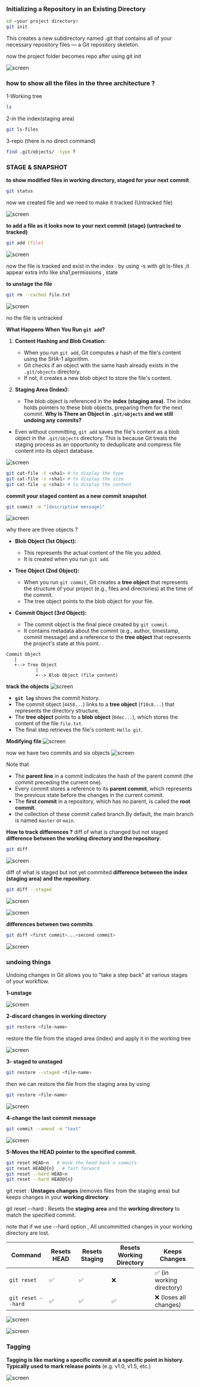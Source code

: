 ### Initializing a Repository in an Existing Directory
```bash
cd <your project directory>
git init
```
This creates a new subdirectory named .git that contains all of your necessary repository files — a
Git repository skeleton.

now the project folder becomes repo after using git init

![screen](./images/2.1.png)

### how to show all the files in the three architecture ?
1-Working tree 
```bash
ls
```
2-in the index(staging area)
```bash
git ls-files 
```
3-repo (there is no direct command)
```bash
find .git/objects/ -type f 
```
### STAGE & SNAPSHOT

**to show modified files in working directory, staged for your next commit**

```bash
git status
```

now we created file and we need to make it tracked (Untracked file)

![screen](./images/2.2.png)
 

**to add a file as it looks now to your next commit (stage) (untracked to tracked)**
```bash
git add [file]

```
![screen](./images/2.3.png)

now the file is tracked and exist in the index .
by using -s with git ls-files ,it appear extra info like sha1,permissions , state

**to unstage the file** 
```bash
git rm --cached file.txt
```

![screen](./images/2.4.png)

no the file is untracked 

**What Happens When You Run `git add`?**
1. **Content Hashing and Blob Creation:**
    
    - When you run `git add`, Git computes a hash of the file's content using the SHA-1 algorithm.
    - Git checks if an object with the same hash already exists in the `.git/objects` directory.
    - If not, it creates a new blob object to store the file's content.
2. **Staging Area (Index):**
    
    - The blob object is referenced in the **index (staging area)**. The index holds pointers to these blob objects, preparing them for the next commit.
**Why Is There an Object in `.git/objects` and we still undoing any commits?**
- Even without committing, `git add` saves the file's content as a blob object in the `.git/objects` directory. This is because Git treats the staging process as an opportunity to deduplicate and compress file content into its object database.

![screen](./images/2.5.png)

```bash
git cat-file -t <sha1> # to display the type 
git cat-file -s <sha1> # to display the size 
git cat-file -p <sha1> # to display the content
```

**commit your staged content as a new commit snapshot**
```bash
git commit -m "[descriptive message]"
```

![screen](./images/2.6.png)

why there are three objects ?

- **Blob Object (1st Object):**
    
    - This represents the actual content of the file you added.
    - It is created when you run `git add`.
- **Tree Object (2nd Object):**
    
    - When you run `git commit`, Git creates a **tree object** that represents the structure of your project (e.g., files and directories) at the time of the commit.
    - The tree object points to the blob object for your file.
- **Commit Object (3rd Object):**
    
    - The commit object is the final piece created by `git commit`.
    - It contains metadata about the commit (e.g., author, timestamp, commit message) and a reference to the **tree object** that represents the project's state at this point.
```plaintext
Commit Object
   |
   +--> Tree Object
           |
           +--> Blob Object (file content)
```

**track the objects**
![screen](./images/2.7.png)

- **`git log`** shows the commit history.
- The commit object (`4458...`) links to a **tree object** (`f10c8...`) that represents the directory structure.
- The **tree object** points to a **blob object** (`0dec...`), which stores the content of the file `file.txt`.
- The final step retrieves the file's content: `Hello git`.

**Modifying file**
![screen](./images/2.8.png)

now we have two commits and six objects 
![screen](./images/2.9.png)

Note that 
- The **parent line** in a commit indicates the hash of the parent commit (the commit preceding the current one).
- Every commit stores a reference to its **parent commit**, which represents the previous state before the changes in the current commit.
- The **first commit** in a repository, which has no parent, is called the **root commit**.
- the collection of these commit called branch.By default, the main branch is named `master` or `main`.

**How to track differences ?**
diff of what is changed but not staged **difference between the working directory  and the repository**.
```bash
git diff
```

![screen](./images/2.10.png)

diff of what is staged but not yet commited **difference between the index (staging area) and the repository**.
```bash
git diff --staged
```
![screen](./images/2.11.png)


![screen](./images/2.12.png)

**differences between two commits**
```bash
git diff <first commit>...<second commit>
```
![screen](./images/2.13.png)


### undoing things 

Undoing changes in Git allows you to "take a step back" at various stages of your workflow.

**1-unstage**

![screen](./images/2.14.png)

**2-discard changes in working directory**
```bash
git restore <file-name>
```

restore the file from the staged area (index) and apply it in the working tree

![screen](./images/2.15.png)

**3- staged to unstaged**
```bash
git restore --staged <file-name>
```
then we can restore the file from the staging area by using 
```bash
git restore <file-name>
```

![screen](./images/2.16.png)


**4-change the last commit message**
```bash
git commit --amend -m "text"
```
![screen](./images/2.17.png)

**5-Moves the HEAD pointer to the specified commit.**
```bash
git reset HEAD~n   # move the head back n commits
git reset HEAD@{n}   # fast forward
git reset --hard HEAD~n
git reset --hard HEAD@{n}
```

git reset : 
**Unstages changes** (removes files from the staging area) but keeps changes in your **working directory**.

git reset --hard : 
Resets the **staging area** and the **working directory** to match the specified commit.

note that if we use --hard option , All uncommitted changes in your working directory are lost.

| Command            | Resets HEAD | Resets Staging | Resets Working Directory | Keeps Changes            |
| ------------------ | ----------- | -------------- | ------------------------ | ------------------------ |
| `git reset`        | ✅           | ✅              | ❌                        | ✅ (in working directory) |
| `git reset --hard` | ✅           | ✅              | ✅                        | ❌ (loses all changes)    |
![screen](./images/2.18.png)

![screen](./images/2.19.png)


### Tagging
**Tagging is like marking a specific commit at a specific point in history. Typically used to mark release points**  (e.g. v1.0, v1.5, etc.)

![screen](./images/2.20.png)